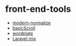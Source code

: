 # front-end-tools

- [modern-normalize](https://github.com/sindresorhus/modern-normalize)
- [basicScroll](https://github.com/electerious/basicScroll)
- [wordplate](https://github.com/wordplate/wordplate)
- [Laravel mix](https://github.com/JeffreyWay/laravel-mix)
